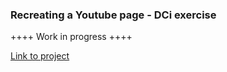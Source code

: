 ### Recreating a Youtube page - DCi exercise
++++ Work in progress ++++

[Link to project](https://romain-grandjean.github.io/youtube/)
